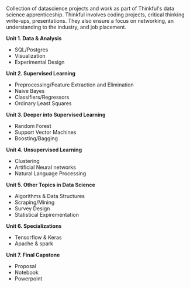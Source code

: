 Collection of datascience projects and work as part of Thinkful's data science apprenticeship. Thinkful involves coding projects, critical thinking write-ups, presentations. They also ensure a focus on networking, an understanding to the industry, and job placement.  

**Unit 1. Data & Analysis**
- SQL/Postgres
- Visualization
- Experimental Design

**Unit 2. Supervised Learning**
- Preprocessing/Feature Extraction and Elimination
- Naive Bayes
- Classifiers/Regressors
- Ordinary Least Squares

**Unit 3. Deeper into Supervised Learning**
- Random Forest
- Support Vector Machines
- Boosting/Bagging

**Unit 4. Unsupervised Learning**
- Clustering
- Artificial Neural networks 
- Natural Language Processing

**Unit 5. Other Topics in Data Science**
- Algorithms & Data Structures
- Scraping/Mining
- Survey Design
- Statistical Expirementation

**Unit 6. Specializations**
- Tensorflow & Keras
- Apache & spark

**Unit 7. Final Capstone**
- Proposal
- Notebook
- Powerpoint
